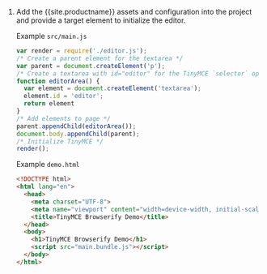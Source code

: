 1. Add the {{site.productname}} assets and configuration into the project and provide a target element to initialize the editor.

    Example `src/main.js`

    ```js
    var render = require('./editor.js');
    /* Create a parent element for the textarea */
    var parent = document.createElement('p');
    /* Create a textarea with id="editor" for the TinyMCE `selector` option */
    function editorArea() {
      var element = document.createElement('textarea');
      element.id = 'editor';
      return element
    }
    /* Add elements to page */
    parent.appendChild(editorArea());
    document.body.appendChild(parent);
    /* Initialize TinyMCE */
    render();
    ```

    Example `demo.html`

    ```html
    <!DOCTYPE html>
    <html lang="en">
      <head>
        <meta charset="UTF-8">
        <meta name="viewport" content="width=device-width, initial-scale=1">
        <title>TinyMCE Browserify Demo</title>
      </head>
      <body>
        <h1>TinyMCE Browserify Demo</h1>
        <script src="main.bundle.js"></script>
      </body>
    </html>
    ```